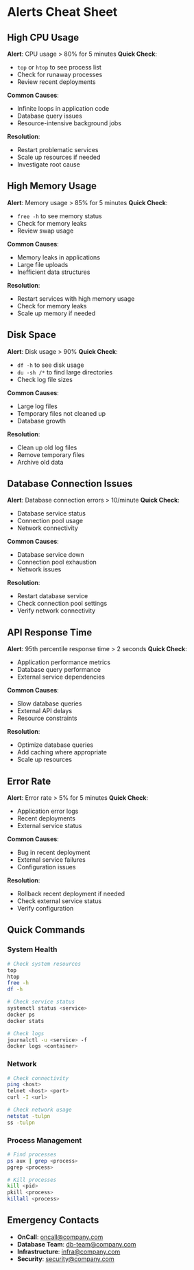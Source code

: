 # Alerts Cheat Sheet

## High CPU Usage
**Alert**: CPU usage > 80% for 5 minutes
**Quick Check**:
- `top` or `htop` to see process list
- Check for runaway processes
- Review recent deployments

**Common Causes**:
- Infinite loops in application code
- Database query issues
- Resource-intensive background jobs

**Resolution**:
- Restart problematic services
- Scale up resources if needed
- Investigate root cause

## High Memory Usage
**Alert**: Memory usage > 85% for 5 minutes
**Quick Check**:
- `free -h` to see memory status
- Check for memory leaks
- Review swap usage

**Common Causes**:
- Memory leaks in applications
- Large file uploads
- Inefficient data structures

**Resolution**:
- Restart services with high memory usage
- Check for memory leaks
- Scale up memory if needed

## Disk Space
**Alert**: Disk usage > 90%
**Quick Check**:
- `df -h` to see disk usage
- `du -sh /*` to find large directories
- Check log file sizes

**Common Causes**:
- Large log files
- Temporary files not cleaned up
- Database growth

**Resolution**:
- Clean up old log files
- Remove temporary files
- Archive old data

## Database Connection Issues
**Alert**: Database connection errors > 10/minute
**Quick Check**:
- Database service status
- Connection pool usage
- Network connectivity

**Common Causes**:
- Database service down
- Connection pool exhaustion
- Network issues

**Resolution**:
- Restart database service
- Check connection pool settings
- Verify network connectivity

## API Response Time
**Alert**: 95th percentile response time > 2 seconds
**Quick Check**:
- Application performance metrics
- Database query performance
- External service dependencies

**Common Causes**:
- Slow database queries
- External API delays
- Resource constraints

**Resolution**:
- Optimize database queries
- Add caching where appropriate
- Scale up resources

## Error Rate
**Alert**: Error rate > 5% for 5 minutes
**Quick Check**:
- Application error logs
- Recent deployments
- External service status

**Common Causes**:
- Bug in recent deployment
- External service failures
- Configuration issues

**Resolution**:
- Rollback recent deployment if needed
- Check external service status
- Verify configuration

## Quick Commands

### System Health
```bash
# Check system resources
top
htop
free -h
df -h

# Check service status
systemctl status <service>
docker ps
docker stats

# Check logs
journalctl -u <service> -f
docker logs <container>
```

### Network
```bash
# Check connectivity
ping <host>
telnet <host> <port>
curl -I <url>

# Check network usage
netstat -tulpn
ss -tulpn
```

### Process Management
```bash
# Find processes
ps aux | grep <process>
pgrep <process>

# Kill processes
kill <pid>
pkill <process>
killall <process>
```

## Emergency Contacts
- **OnCall**: oncall@company.com
- **Database Team**: db-team@company.com
- **Infrastructure**: infra@company.com
- **Security**: security@company.com
